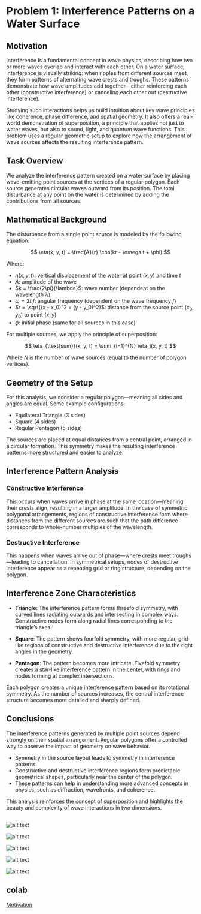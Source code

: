 # Problem 1: Interference Patterns on a Water Surface

## Motivation

Interference is a fundamental concept in wave physics, describing how two or more waves overlap and interact with each other. On a water surface, interference is visually striking: when ripples from different sources meet, they form patterns of alternating wave crests and troughs. These patterns demonstrate how wave amplitudes add together—either reinforcing each other (constructive interference) or canceling each other out (destructive interference).

Studying such interactions helps us build intuition about key wave principles like coherence, phase difference, and spatial geometry. It also offers a real-world demonstration of superposition, a principle that applies not just to water waves, but also to sound, light, and quantum wave functions. This problem uses a regular geometric setup to explore how the arrangement of wave sources affects the resulting interference pattern.

## Task Overview

We analyze the interference pattern created on a water surface by placing wave-emitting point sources at the vertices of a regular polygon. Each source generates circular waves outward from its position. The total disturbance at any point on the water is determined by adding the contributions from all sources.

## Mathematical Background

The disturbance from a single point source is modeled by the following equation:

$$
\eta(x, y, t) = \frac{A}{r} \cos(kr - \omega t + \phi)
$$

Where:

- $\eta(x, y, t)$: vertical displacement of the water at point $(x, y)$ and time $t$
- $A$: amplitude of the wave
- $k = \frac{2\pi}{\lambda}$: wave number (dependent on the wavelength $\lambda$)
- $\omega = 2\pi f$: angular frequency (dependent on the wave frequency $f$)
- $r = \sqrt{(x - x_0)^2 + (y - y_0)^2}$: distance from the source point $(x_0, y_0)$ to point $(x, y)$
- $\phi$: initial phase (same for all sources in this case)

For multiple sources, we apply the principle of superposition:

$$
\eta_{\text{sum}}(x, y, t) = \sum_{i=1}^{N} \eta_i(x, y, t)
$$

Where $N$ is the number of wave sources (equal to the number of polygon vertices).

## Geometry of the Setup

For this analysis, we consider a regular polygon—meaning all sides and angles are equal. Some example configurations:

- Equilateral Triangle (3 sides)
- Square (4 sides)
- Regular Pentagon (5 sides)

The sources are placed at equal distances from a central point, arranged in a circular formation. This symmetry makes the resulting interference patterns more structured and easier to analyze.

## Interference Pattern Analysis

### Constructive Interference

This occurs when waves arrive in phase at the same location—meaning their crests align, resulting in a larger amplitude. In the case of symmetric polygonal arrangements, regions of constructive interference form where distances from the different sources are such that the path difference corresponds to whole-number multiples of the wavelength.

### Destructive Interference

This happens when waves arrive out of phase—where crests meet troughs—leading to cancellation. In symmetrical setups, nodes of destructive interference appear as a repeating grid or ring structure, depending on the polygon.

## Interference Zone Characteristics

- **Triangle**: The interference pattern forms threefold symmetry, with curved lines radiating outwards and intersecting in complex ways. Constructive nodes form along radial lines corresponding to the triangle’s axes.

- **Square**: The pattern shows fourfold symmetry, with more regular, grid-like regions of constructive and destructive interference due to the right angles in the geometry.

- **Pentagon**: The pattern becomes more intricate. Fivefold symmetry creates a star-like interference pattern in the center, with rings and nodes forming at complex intersections.

Each polygon creates a unique interference pattern based on its rotational symmetry. As the number of sources increases, the central interference structure becomes more detailed and sharply defined.

## Conclusions

The interference patterns generated by multiple point sources depend strongly on their spatial arrangement. Regular polygons offer a controlled way to observe the impact of geometry on wave behavior.

- Symmetry in the source layout leads to symmetry in interference patterns.
- Constructive and destructive interference regions form predictable geometrical shapes, particularly near the center of the polygon.
- These patterns can help in understanding more advanced concepts in physics, such as diffraction, wavefronts, and coherence.

This analysis reinforces the concept of superposition and highlights the beauty and complexity of wave interactions in two dimensions.
##

![alt text](image-1.png)

![alt text](image-2.png)

![alt text](image-3.png)

![alt text](image-4.png)

![alt text](<gift colab.gif>)

## colab
[Motivation](https://colab.research.google.com/drive/1W-UQg7wMOoTuRYsBlRbAwQ4T-nma1wKY?usp=sharing)